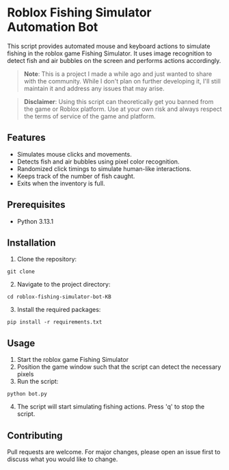 # Roblox Fishing Simulator Automation Bot

This script provides automated mouse and keyboard actions to simulate fishing in the roblox game Fishing Simulator. It uses image recognition to detect fish and air bubbles on the screen and performs actions accordingly.

> **Note**: This is a project I made a while ago and just wanted to share with the community. While I don't plan on further developing it, I'll still maintain it and address any issues that may arise.

> **Disclaimer**: Using this script can theoretically get you banned from the game or Roblox platform. Use at your own risk and always respect the terms of service of the game and platform.

## Features

-   Simulates mouse clicks and movements.
-   Detects fish and air bubbles using pixel color recognition.
-   Randomized click timings to simulate human-like interactions.
-   Keeps track of the number of fish caught.
-   Exits when the inventory is full.

## Prerequisites

-   Python 3.13.1

## Installation

1. Clone the repository:

```batch
git clone 
```

2. Navigate to the project directory:

```batch
cd roblox-fishing-simulator-bot-KB
```

3. Install the required packages:

```batch
pip install -r requirements.txt
```

## Usage

1. Start the roblox game Fishing Simulator
2. Position the game window such that the script can detect the necessary pixels
3. Run the script:

```batch
python bot.py
```

4. The script will start simulating fishing actions. Press 'q' to stop the script.

## Contributing

Pull requests are welcome. For major changes, please open an issue first to discuss what you would like to change.

